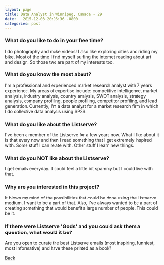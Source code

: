 ```yaml
---
layout: page
title: Data Analyst in Winnipeg, Canada - 29
date:   2015-12-03 20:16:36 -0800
categories: post
---
```


### What do you like to do in your free time?
<p>I do photography and make videos! I also like exploring cities and riding my bike. Most of the time I find myself surfing the internet reading about art and design. So those two are part of my interests too.</p>

### What do you know the most about?
<p>I'm a professional and experienced market research analyst with 7 years experience. My areas of expertise include: competitive intelligence, market analysis, industry analysis, country analysis, SWOT analysis, strategy analysis, company profiling, people profiling, competitor profiling, and lead generation. Currently, I'm a data analyst for a market research firm in which I do collective data analysis using SPSS. </p>

### What do you like about the Listserve?
<p>I've been a member of the Listserve for a few years now. What I like about it is that every now and then I read something that I get extremely inspired with. Some stuff I can relate with. Other stuff I learn new things. </p>

### What do you NOT like about the Listserve?
<p>I get emails everyday. It could feel a little bit spammy but I could live with that.</p>

### Why are you interested in this project?
<p>It blows my mind of the possibilities that could be done using the Listserve medium. I want to be a part of that. Also, I've always wanted to be a part of creating something that would benefit a large number of people. This could be it.</p>

### If there were Listserve 'Gods' and you could ask them a question, what would it be?
<p>Are you open to curate the best Listserve emails (most inspiring, funniest, most informative) and have these printed as a book?</p>

[Back][1]

[1]: /responders/all